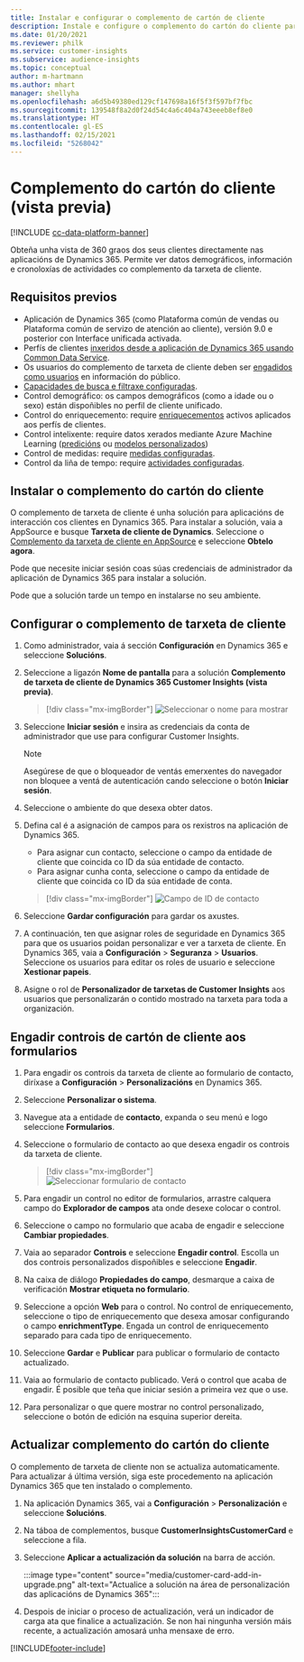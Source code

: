 ```yaml
---
title: Instalar e configurar o complemento de cartón de cliente
description: Instale e configure o complemento do cartón do cliente para Dynamics 365 Customer Insights.
ms.date: 01/20/2021
ms.reviewer: philk
ms.service: customer-insights
ms.subservice: audience-insights
ms.topic: conceptual
author: m-hartmann
ms.author: mhart
manager: shellyha
ms.openlocfilehash: a6d5b49380ed129cf147698a16f5f3f597bf7fbc
ms.sourcegitcommit: 139548f8a2d0f24d54c4a6c404a743eeeb8ef8e0
ms.translationtype: HT
ms.contentlocale: gl-ES
ms.lasthandoff: 02/15/2021
ms.locfileid: "5268042"
---
```

# <a name="customer-card-add-in-preview"></a>Complemento do cartón do cliente (vista previa)

[!INCLUDE [cc-data-platform-banner](../includes/cc-data-platform-banner.md)]

Obteña unha vista de 360 graos dos seus clientes directamente nas aplicacións de Dynamics 365. Permite ver datos demográficos, información e cronoloxías de actividades co complemento da tarxeta de cliente.

## <a name="prerequisites"></a>Requisitos previos

- Aplicación de Dynamics 365 (como Plataforma común de vendas ou Plataforma común de servizo de atención ao cliente), versión 9.0 e posterior con Interface unificada activada.
- Perfís de clientes [inxeridos desde a aplicación de Dynamics 365 usando Common Data Service](connect-power-query.md).
- Os usuarios do complemento de tarxeta de cliente deben ser [engadidos como usuarios](permissions.md) en información do público.
- [Capacidades de busca e filtraxe configuradas](search-filter-index.md).
- Control demográfico: os campos demográficos (como a idade ou o sexo) están dispoñibles no perfil de cliente unificado.
- Control do enriquecemento: require [enriquecementos](enrichment-hub.md) activos aplicados aos perfís de clientes.
- Control intelixente: require datos xerados mediante Azure Machine Learning ([predicións](predictions.md) ou [modelos personalizados](custom-models.md))
- Control de medidas: require [medidas configuradas](measures.md).
- Control da liña de tempo: require [actividades configuradas](activities.md).

## <a name="install-the-customer-card-add-in"></a>Instalar o complemento do cartón do cliente

O complemento de tarxeta de cliente é unha solución para aplicacións de interacción cos clientes en Dynamics 365. Para instalar a solución, vaia a AppSource e busque **Tarxeta de cliente de Dynamics**. Seleccione o [Complemento da tarxeta de cliente en AppSource](https://appsource.microsoft.com/product/dynamics-365/mscrm.dynamics_365_customer_insights_customer_card_addin?tab=Overview) e seleccione **Obtelo agora**.

Pode que necesite iniciar sesión coas súas credenciais de administrador da aplicación de Dynamics 365 para instalar a solución.

Pode que a solución tarde un tempo en instalarse no seu ambiente.

## <a name="configure-the-customer-card-add-in"></a>Configurar o complemento de tarxeta de cliente

1. Como administrador, vaia á sección **Configuración** en Dynamics 365 e seleccione **Solucións**.

1. Seleccione a ligazón **Nome de pantalla** para a solución **Complemento de tarxeta de cliente de Dynamics 365 Customer Insights (vista previa)**.

   > [!div class="mx-imgBorder"]
   > ![Seleccionar o nome para mostrar](media/select-display-name.png "Seleccionar o nome para mostrar")

1. Seleccione **Iniciar sesión** e insira as credenciais da conta de administrador que use para configurar Customer Insights.

   > [!NOTE]
   > Asegúrese de que o bloqueador de ventás emerxentes do navegador non bloquee a ventá de autenticación cando seleccione o botón **Iniciar sesión**.

1. Seleccione o ambiente do que desexa obter datos.

1. Defina cal é a asignación de campos para os rexistros na aplicación de Dynamics 365.
   - Para asignar cun contacto, seleccione o campo da entidade de cliente que coincida co ID da súa entidade de contacto.
   - Para asignar cunha conta, seleccione o campo da entidade de cliente que coincida co ID da súa entidade de conta.

   > [!div class="mx-imgBorder"]
   > ![Campo de ID de contacto](media/contact-id-field.png "Campo de ID de contacto")

1. Seleccione **Gardar configuración** para gardar os axustes.

1. A continuación, ten que asignar roles de seguridade en Dynamics 365 para que os usuarios poidan personalizar e ver a tarxeta de cliente. En Dynamics 365, vaia a **Configuración** > **Seguranza** > **Usuarios**. Seleccione os usuarios para editar os roles de usuario e seleccione **Xestionar papeis**.

1. Asigne o rol de **Personalizador de tarxetas de Customer Insights** aos usuarios que personalizarán o contido mostrado na tarxeta para toda a organización.

## <a name="add-customer-card-controls-to-forms"></a>Engadir controis de cartón de cliente aos formularios
  
1. Para engadir os controis da tarxeta de cliente ao formulario de contacto, diríxase a **Configuración** > **Personalizacións** en Dynamics 365.

1. Seleccione **Personalizar o sistema**.

1. Navegue ata a entidade de **contacto**, expanda o seu menú e logo seleccione **Formularios**.

1. Seleccione o formulario de contacto ao que desexa engadir os controis da tarxeta de cliente.

    > [!div class="mx-imgBorder"]
    > ![Seleccionar formulario de contacto](media/contact-active-forms.png "Seleccionar formulario de contacto")

1. Para engadir un control no editor de formularios, arrastre calquera campo do **Explorador de campos** ata onde desexe colocar o control.

1. Seleccione o campo no formulario que acaba de engadir e seleccione **Cambiar propiedades**.

1. Vaia ao separador **Controis** e seleccione **Engadir control**. Escolla un dos controis personalizados dispoñibles e seleccione **Engadir**.

1. Na caixa de diálogo **Propiedades do campo**, desmarque a caixa de verificación **Mostrar etiqueta no formulario**.

1. Seleccione a opción **Web** para o control. No control de enriquecemento, seleccione o tipo de enriquecemento que desexa amosar configurando o campo **enrichmentType**. Engada un control de enriquecemento separado para cada tipo de enriquecemento.

1. Seleccione **Gardar** e **Publicar** para publicar o formulario de contacto actualizado.

1. Vaia ao formulario de contacto publicado. Verá o control que acaba de engadir. É posible que teña que iniciar sesión a primeira vez que o use.

1. Para personalizar o que quere mostrar no control personalizado, seleccione o botón de edición na esquina superior dereita.

## <a name="upgrade-customer-card-add-in"></a>Actualizar complemento do cartón do cliente
O complemento de tarxeta de cliente non se actualiza automaticamente. Para actualizar á última versión, siga este procedemento na aplicación Dynamics 365 que ten instalado o complemento.

1. Na aplicación Dynamics 365, vai a **Configuración** > **Personalización** e seleccione **Solucións**.

1. Na táboa de complementos, busque **CustomerInsightsCustomerCard** e seleccione a fila.

1. Seleccione **Aplicar a actualización da solución** na barra de acción.

   :::image type="content" source="media/customer-card-add-in-upgrade.png" alt-text="Actualice a solución na área de personalización das aplicacións de Dynamics 365":::

1. Despois de iniciar o proceso de actualización, verá un indicador de carga ata que finalice a actualización. Se non hai ningunha versión máis recente, a actualización amosará unha mensaxe de erro.


[!INCLUDE[footer-include](../includes/footer-banner.md)]
